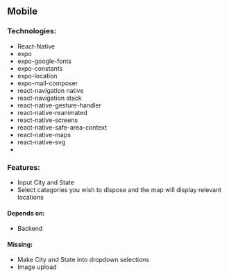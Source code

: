 ## Mobile

### Technologies:

- React-Native
- expo
- expo-google-fonts
- expo-constants
- expo-location
- expo-mail-composer
- react-navigation native
- react-navigation stack
- react-native-gesture-handler 
- react-native-reanimated 
- react-native-screens
- react-native-safe-area-context
- react-native-maps
- react-native-svg
- 
### Features:

- Input City and State
- Select categories you wish to dispose and the map will display relevant locations

#### Depends on:
- Backend

#### Missing:

- Make City and State into dropdown selections
- Image upload